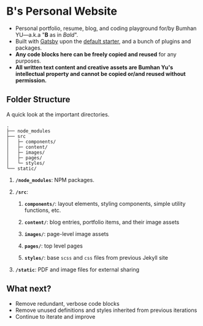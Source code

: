 # B's Personal Website

- Personal portfolio, resume, blog, and coding playground for/by Bumhan YU—a.k.a "**B** as in _Bald_".
- Built with [Gatsby](https://www.gatsbyjs.com) upon the [default starter](https://github.com/gatsbyjs/gatsby-starter-default), and a bunch of plugins and packages.
- **Any code blocks here can be freely copied and reused** for any purposes.
- **All written text content and creative assets are Bumhan Yu's intellectual property and cannot be copied or/and reused without permission.**

## Folder Structure

A quick look at the important directories.

    .
    ├── node_modules
    ├── src
    │   ├─ components/
    │   ├─ content/
    │   ├─ images/
    │   ├─ pages/
    │   └─ styles/
    └── static/

1.  **`/node_modules`**: NPM packages.

2.  **`/src`**:

    1. **`components/`**: layout elements, styling components, simple utility functions, etc.

    1. **`content/`**: blog entries, portfolio items, and their image assets

    1. **`images/`**: page-level image assets

    1. **`pages/`**: top level pages

    1. **`styles/`**: base `scss` and `css` files from previous Jekyll site

3.  **`/static`**: PDF and image files for external sharing

## What next?

- Remove redundant, verbose code blocks
- Remove unused definitions and styles inherited from previous iterations
- Continue to iterate and improve
